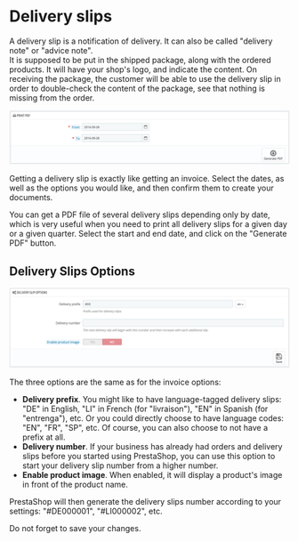 # Delivery slips

A delivery slip is a notification of delivery. It can also be called "delivery note" or "advice note".\
It is supposed to be put in the shipped package, along with the ordered products. It will have your shop's logo, and indicate the content. On receiving the package, the customer will be able to use the delivery slip in order to double-check the content of the package, see that nothing is missing from the order.

![](<../../../.gitbook/assets/51839199 (3) (3) (3).png>)

Getting a delivery slip is exactly like getting an invoice. Select the dates, as well as the options you would like, and then confirm them to create your documents.

You can get a PDF file of several delivery slips depending only by date, which is very useful when you need to print all delivery slips for a given day or a given quarter. Select the start and end date, and click on the "Generate PDF" button.

## Delivery Slips Options <a href="#deliveryslips-deliveryslipsoptions" id="deliveryslips-deliveryslipsoptions"></a>

![](<../../../.gitbook/assets/51839200 (3) (3) (1).png>)

The three options are the same as for the invoice options:

* **Delivery prefix**. You might like to have language-tagged delivery slips: "DE" in English, "LI" in French (for "livraison"), "EN" in Spanish (for "entrenga"), etc. Or you could directly choose to have language codes: "EN", "FR", "SP", etc. Of course, you can also choose to not have a prefix at all.
* **Delivery number**. If your business has already had orders and delivery slips before you started using PrestaShop, you can use this option to start your delivery slip number from a higher number.
* **Enable product image**. When enabled, it will display a product's image in front of the product name.

PrestaShop will then generate the delivery slips number according to your settings: "#DE000001", "#LI000002", etc.

Do not forget to save your changes.
